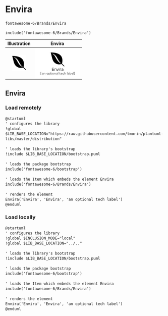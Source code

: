 # Envira


```text
fontawesome-6/Brands/Envira
```

```text
include('fontawesome-6/Brands/Envira')
```



| Illustration | Envira |
| :---: | :---: |
| ![illustration for Illustration](../../fontawesome-6/Brands/Envira.png) | ![illustration for Envira](../../fontawesome-6/Brands/Envira.Local.png) |




## Envira

### Load remotely
```plantuml
@startuml
' configures the library
!global $LIB_BASE_LOCATION="https://raw.githubusercontent.com/tmorin/plantuml-libs/master/distribution"

' loads the library's bootstrap
!include $LIB_BASE_LOCATION/bootstrap.puml

' loads the package bootstrap
include('fontawesome-6/bootstrap')

' loads the Item which embeds the element Envira
include('fontawesome-6/Brands/Envira')

' renders the element
Envira('Envira', 'Envira', 'an optional tech label')
@enduml
```

### Load locally
```plantuml
@startuml
' configures the library
!global $INCLUSION_MODE="local"
!global $LIB_BASE_LOCATION="../.."

' loads the library's bootstrap
!include $LIB_BASE_LOCATION/bootstrap.puml

' loads the package bootstrap
include('fontawesome-6/bootstrap')

' loads the Item which embeds the element Envira
include('fontawesome-6/Brands/Envira')

' renders the element
Envira('Envira', 'Envira', 'an optional tech label')
@enduml
```

